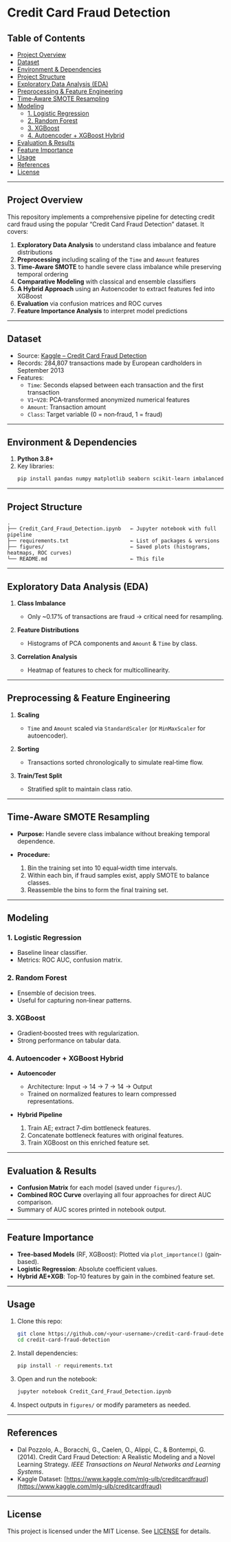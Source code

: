 
# Credit Card Fraud Detection

## Table of Contents
- [Project Overview](#project-overview)  
- [Dataset](#dataset)  
- [Environment & Dependencies](#environment--dependencies)  
- [Project Structure](#project-structure)  
- [Exploratory Data Analysis (EDA)](#exploratory-data-analysis-eda)  
- [Preprocessing & Feature Engineering](#preprocessing--feature-engineering)  
- [Time‑Aware SMOTE Resampling](#time‑aware-smote-resampling)  
- [Modeling](#modeling)  
  - [1. Logistic Regression](#1-logistic-regression)  
  - [2. Random Forest](#2-random-forest)  
  - [3. XGBoost](#3-xgboost)  
  - [4. Autoencoder + XGBoost Hybrid](#4-autoencoder--xgboost-hybrid)  
- [Evaluation & Results](#evaluation--results)  
- [Feature Importance](#feature-importance)  
- [Usage](#usage)  
- [References](#references)  
- [License](#license)  

---

## Project Overview  
This repository implements a comprehensive pipeline for detecting credit card fraud using the popular “Credit Card Fraud Detection” dataset. It covers:  
1. **Exploratory Data Analysis** to understand class imbalance and feature distributions  
2. **Preprocessing** including scaling of the `Time` and `Amount` features  
3. **Time‑Aware SMOTE** to handle severe class imbalance while preserving temporal ordering  
4. **Comparative Modeling** with classical and ensemble classifiers  
5. **A Hybrid Approach** using an Autoencoder to extract features fed into XGBoost  
6. **Evaluation** via confusion matrices and ROC curves  
7. **Feature Importance Analysis** to interpret model predictions  

---

## Dataset  
- Source: [Kaggle – Credit Card Fraud Detection](https://www.kaggle.com/mlg-ulb/creditcardfraud)  
- Records: 284,807 transactions made by European cardholders in September 2013  
- Features:  
  - `Time`: Seconds elapsed between each transaction and the first transaction  
  - `V1`–`V28`: PCA‑transformed anonymized numerical features  
  - `Amount`: Transaction amount  
  - `Class`: Target variable (0 = non‑fraud, 1 = fraud)  

---

## Environment & Dependencies  
1. **Python 3.8+**  
2. Key libraries:  
   ```bash
   pip install pandas numpy matplotlib seaborn scikit-learn imbalanced-learn xgboost shap tensorflow

---

## Project Structure

```
.
├── Credit_Card_Fraud_Detection.ipynb   ← Jupyter notebook with full pipeline  
├── requirements.txt                    ← List of packages & versions  
├── figures/                            ← Saved plots (histograms, heatmaps, ROC curves)  
└── README.md                           ← This file  
```

---

## Exploratory Data Analysis (EDA)

1. **Class Imbalance**

   * Only \~0.17% of transactions are fraud → critical need for resampling.
2. **Feature Distributions**

   * Histograms of PCA components and `Amount` & `Time` by class.
3. **Correlation Analysis**

   * Heatmap of features to check for multicollinearity.

---

## Preprocessing & Feature Engineering

1. **Scaling**

   * `Time` and `Amount` scaled via `StandardScaler` (or `MinMaxScaler` for autoencoder).
2. **Sorting**

   * Transactions sorted chronologically to simulate real‑time flow.
3. **Train/Test Split**

   * Stratified split to maintain class ratio.

---

## Time‑Aware SMOTE Resampling

* **Purpose:** Handle severe class imbalance without breaking temporal dependence.
* **Procedure:**

  1. Bin the training set into 10 equal‐width time intervals.
  2. Within each bin, if fraud samples exist, apply SMOTE to balance classes.
  3. Reassemble the bins to form the final training set.

---

## Modeling

### 1. Logistic Regression

* Baseline linear classifier.
* Metrics: ROC AUC, confusion matrix.

### 2. Random Forest

* Ensemble of decision trees.
* Useful for capturing non‐linear patterns.

### 3. XGBoost

* Gradient‑boosted trees with regularization.
* Strong performance on tabular data.

### 4. Autoencoder + XGBoost Hybrid

* **Autoencoder**

  * Architecture: Input → 14 → 7 → 14 → Output
  * Trained on normalized features to learn compressed representations.
* **Hybrid Pipeline**

  1. Train AE; extract 7‐dim bottleneck features.
  2. Concatenate bottleneck features with original features.
  3. Train XGBoost on this enriched feature set.

---

## Evaluation & Results

* **Confusion Matrix** for each model (saved under `figures/`).
* **Combined ROC Curve** overlaying all four approaches for direct AUC comparison.
* Summary of AUC scores printed in notebook output.

---

## Feature Importance

* **Tree‑based Models** (RF, XGBoost): Plotted via `plot_importance()` (gain‐based).
* **Logistic Regression**: Absolute coefficient values.
* **Hybrid AE+XGB**: Top‑10 features by gain in the combined feature set.

---

## Usage

1. Clone this repo:

   ```bash
   git clone https://github.com/<your‑username>/credit-card-fraud-detection.git
   cd credit-card-fraud-detection
   ```
2. Install dependencies:

   ```bash
   pip install -r requirements.txt
   ```
3. Open and run the notebook:

   ```bash
   jupyter notebook Credit_Card_Fraud_Detection.ipynb
   ```
4. Inspect outputs in `figures/` or modify parameters as needed.

---

## References

* Dal Pozzolo, A., Boracchi, G., Caelen, O., Alippi, C., & Bontempi, G. (2014). Credit Card Fraud Detection: A Realistic Modeling and a Novel Learning Strategy. *IEEE Transactions on Neural Networks and Learning Systems*.
* Kaggle Dataset: [https://www.kaggle.com/mlg-ulb/creditcardfraud](https://www.kaggle.com/mlg-ulb/creditcardfraud)

---

## License

This project is licensed under the MIT License. See [LICENSE](LICENSE) for details.
